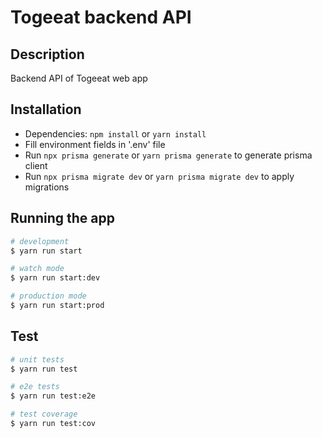 # Togeeat backend API

## Description
Backend API of Togeeat web app

## Installation
- Dependencies: `npm install` or `yarn install`
- Fill environment fields in '.env' file
- Run `npx prisma generate` or `yarn prisma generate` to generate prisma client
- Run `npx prisma migrate dev` or `yarn prisma migrate dev` to apply migrations


## Running the app

```bash
# development
$ yarn run start

# watch mode
$ yarn run start:dev

# production mode
$ yarn run start:prod
```

## Test

```bash
# unit tests
$ yarn run test

# e2e tests
$ yarn run test:e2e

# test coverage
$ yarn run test:cov
```

